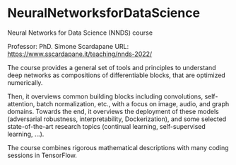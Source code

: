 # NeuralNetworksforDataScience
Neural Networks for Data Science (NNDS) course

Professor: PhD. Simone Scardapane
URL: https://www.sscardapane.it/teaching/nnds-2022/

The course provides a general set of tools and principles to understand deep networks as compositions of differentiable blocks, that are optimized numerically.

Then, it overviews common building blocks including convolutions, self-attention, batch normalization, etc., with a focus on image, audio, and graph domains. Towards the end, it overviews the deployment of these models (adversarial robustness, interpretability, Dockerization), and some selected state-of-the-art research topics (continual learning, self-supervised learning, …).

The course combines rigorous mathematical descriptions with many coding sessions in TensorFlow.
